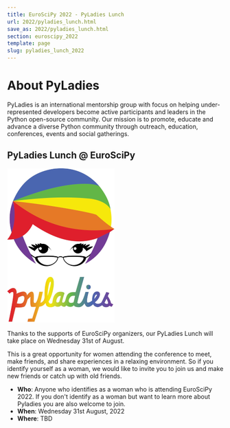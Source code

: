 ```yaml
---
title: EuroSciPy 2022 - PyLadies Lunch
url: 2022/pyladies_lunch.html
save_as: 2022/pyladies_lunch.html
section: euroscipy_2022
template: page
slug: pyladies_lunch_2022
---
```


# About PyLadies

PyLadies is an international mentorship group with focus on helping
under-represented developers become active participants and leaders in the
Python open-source community. Our mission is to promote, educate and advance a
diverse Python community through outreach, education, conferences, events and
social gatherings.

## PyLadies Lunch @ EuroSciPy

![PyLadies Logo]({attach}../../static/2022/pylady_geek_wordmark_rainbow.png)

Thanks to the supports of EuroSciPy organizers, our PyLadies Lunch will take
place on Wednesday 31st of August.

This is a great opportunity for women attending the conference to meet, make
friends, and share experiences in a relaxing environment. So if you identify
yourself as a woman, we would like to invite you to join us and make new
friends or catch up with old friends.

* **Who**: Anyone who identifies as a woman who is attending EuroSciPy 2022. If you don't identify as a woman but want to learn more about Pyladies you are also welcome to join.
* **When**: Wednesday 31st August, 2022
* **Where**: TBD
